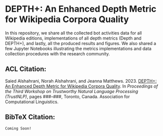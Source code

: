 # DEPTH+: An Enhanced Depth Metric for Wikipedia Corpora Quality 

In this repository, we share all the collected bot activities data for all Wikipedia editions, implementations of all depth metrics (Depth and DEPTH+), and lastly, all the produced results and figures. We also shared a few Jupyter Notebooks illustrating the metrics implementations and data collection procedures with the research community.

## ACL Citation:

Saied Alshahrani, Norah Alshahrani, and Jeanna Matthews. 2023. [DEPTH+: An Enhanced Depth Metric for Wikipedia Corpora Quality](https://webspace.clarkson.edu/~alshahsf/DEPTH+.pdf). In *Proceedings of the Third Workshop on Trustworthy Natural Language Processing (TrustNLP)*, pages ###–###, Toronto, Canada. Association for Computational Linguistics.

## BibTeX Citation:
```bash
Coming Soon!
```